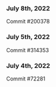 ### July 8th, 2022

Commit #200378

### July 5th, 2022

Commit #314353


### July 4th, 2022

Commit #72281
